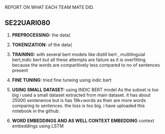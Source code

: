 REPORT ON WHAT EACH TEAM MATE DID.

## SE22UARI080

 1. **PREPROCESSING:** the data(
 2.  **TOKENIZATION:** of the data(
 3. **TRAINING:** with several bert models like distill bert , multilinguial bert,indic bert but all these attempts are failure as it is overfitting because the words are comparitively less compared to no of sentences present
    
 4. **FINE TUNING:** tried fine tuneing using indic bert 

5. **USING SMALL DATASET:** using INDIC BERT model
As the subset is too big i used a small dataset
extracted from main dataset.
it has about 25000 sentenence but is has 19k+words as their are
more words comparing to sentences. the loss is too big.
i have uploaded this notebook in the github.

8. **WORD EMBEDDINGS AND AS WELL CONTEXT EMBEDDING** context  embeddings using LSTM


